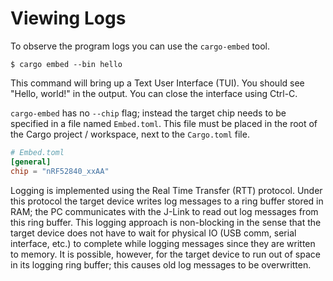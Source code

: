 # Viewing Logs

To observe the program logs you can use the `cargo-embed` tool.

``` console
$ cargo embed --bin hello
```

This command will bring up a Text User Interface (TUI). You should see "Hello, world!" in the output. You can close the interface using Ctrl-C.

`cargo-embed` has no `--chip` flag; instead the target chip needs to be specified in a file named `Embed.toml`. This file must be placed in the root of the Cargo project / workspace, next to the `Cargo.toml` file.

``` toml
# Embed.toml
[general]
chip = "nRF52840_xxAA"
```

Logging is implemented using the Real Time Transfer (RTT) protocol. Under this protocol the target device writes log messages to a ring buffer stored in RAM; the PC communicates with the J-Link to read out log messages from this ring buffer. This logging approach is non-blocking in the sense that the target device does not have to wait for physical IO (USB comm, serial interface, etc.) to complete while logging messages since they are written to memory. It is possible, however, for the target device to run out of space in its logging ring buffer; this causes old log messages to be overwritten.
